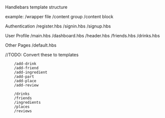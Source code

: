 Handlebars template structure

example:
    /wrapper file
        /content group
            /content block


Authentication
    /register.hbs
        /signin.hbs
        /signup.hbs


User Profile
    /main.hbs
        /dashboard.hbs
            /header.hbs
            /friends.hbs
            /drinks.hbs


Other Pages
    /default.hbs
 
 //TODO: Convert these to templates

        /add-drink
        /add-friend
        /add-ingredient
        /add-part
        /add-place
        /add-review

        /drinks
        /friends
        /ingredients
        /places
        /reviews
            